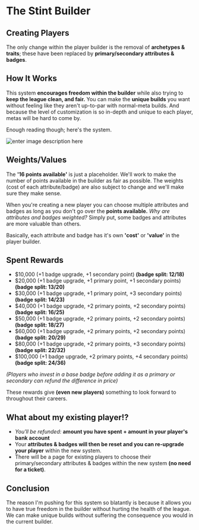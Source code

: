 # The Stint Builder

## Creating Players

The only change within the player builder is the removal of **archetypes & traits**; these have been replaced by **primary/secondary attributes & badges**.

##  How It Works

This system **encourages freedom within the builder** while also trying to **keep the league clean, and fair.** You can make the **unique builds** you want without feeling like they aren't up-to-par with normal-meta builds. And because the level of customization is so in-depth and unique to each player, metas will be hard to come by.

Enough reading though; here's the system.

![enter image description here](https://i.imgur.com/LLbxhNW.png)

## Weights/Values

The **'16 points available'** is just a placeholder. We'll work to make the number of points available in the builder as fair as possible. The weights (cost of each attribute/badge) are also subject to change and we'll make sure they make sense. 

When you're creating a new player you can choose multiple attributes and badges as long as you don't go over the **points available.** *Why are attributes and badges weighted?* Simply put, some badges and attributes are more valuable than others.

Basically, each attribute and badge has it's own **'cost'** or **'value'** in the player builder.

## Spent Rewards
-   $10,000 (+1 badge upgrade, +1 secondary point) **(badge split: 12/18)**
-   $20,000 (+1 badge upgrade, +1 primary point, +1 secondary points) **(badge split: 13/20)**
-   $30,000 (+1 badge upgrade, +1 primary point, +3 secondary points) **(badge split: 14/23)**
-   $40,000 (+1 badge upgrade, +2 primary points, +2 secondary points) **(badge split: 16/25)**
-   $50,000 (+1 badge upgrade, +2 primary points, +2 secondary points) **(badge split: 18/27)**
-   $60,000 (+1 badge upgrade, +2 primary points, +2 secondary points) **(badge split: 20/29)**
-   $80,000 (+1 badge upgrade, +2 primary points, +3 secondary points) **(badge split: 22/32)**
-   $100,000 (+1 badge upgrade, +2 primary points, +4 secondary points) **(badge split: 24/36)**
  
*(Players who invest in a base badge before adding it as a primary or secondary can refund the difference in price)*

These rewards give **(even new players)** something to look forward to throughout their careers.

## What about my existing player!?
- *You'll be refunded:* **amount you have spent + amount in your player's bank account**
- Your **attributes & badges will then be reset and you can re-upgrade your player** within the new system.
- There will be a page for existing players to choose their primary/secondary attributes & badges within the new system **(no need for a ticket)**.

## Conclusion
The reason I'm pushing for this system so blatantly is because it allows you to have true freedom in the builder without hurting the health of the league. We can make unique builds without suffering the consequence you would in the current builder. 
